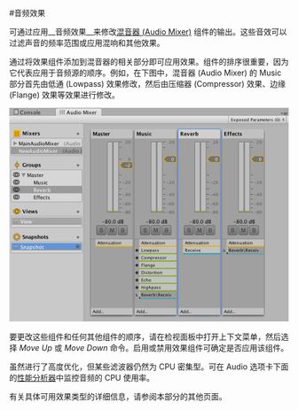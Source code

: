 #音频效果

可通过应用__音频效果__来修改[混音器 (Audio Mixer)](class-AudioMixer.html) 组件的输出。这些音效可以过滤声音的频率范围或应用混响和其他效果。

通过将效果组件添加到混音器的相关部分即可应用效果。组件的排序很重要，因为它代表应用于音频源的顺序。例如，在下图中，混音器 (Audio Mixer) 的 Music 部分首先由低通 (Lowpass) 效果修改，然后由压缩器 (Compressor) 效果、边缘 (Flange) 效果等效果进行修改。

![](../uploads/Main/AudioMixer1.png) 

要更改这些组件和任何其他组件的顺序，请在检视面板中打开上下文菜单，然后选择 _Move Up_ 或 _Move Down_ 命令。启用或禁用效果组件可确定是否应用该组件。

虽然进行了高度优化，但某些滤波器仍然为 CPU 密集型。可在 Audio 选项卡下面的[性能分析器](Profiler.html)中监控音频的 CPU 使用率。

有关具体可用效果类型的详细信息，请参阅本部分的其他页面。
